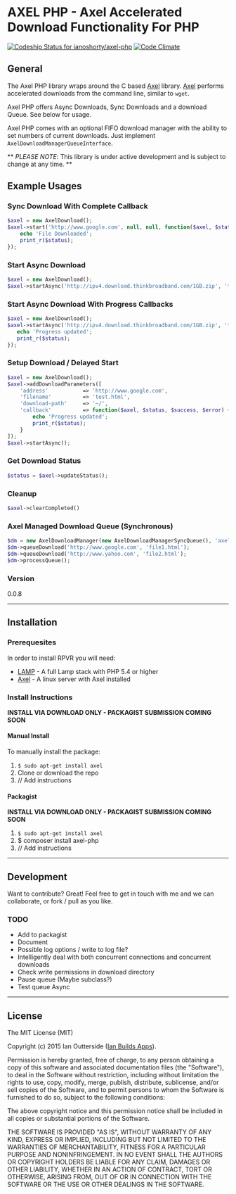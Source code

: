 # AXEL PHP - Axel Accelerated Download Functionality For PHP

[![Codeship Status for ianoshorty/axel-php](https://codeship.com/projects/a0f58ef0-e7b1-0132-651b-4e340869c11f/status?branch=master)](https://codeship.com/projects/82613)
[![Code Climate](https://codeclimate.com/github/ianoshorty/axel-php/badges/gpa.svg)](https://codeclimate.com/github/ianoshorty/axel-php)

## General

The Axel PHP library wraps around the C based [Axel] library. [Axel] performs accelerated downloads from the command line, similar to `wget`.

Axel PHP offers Async Downloads, Sync Downloads and a download Queue. See below for usage.

Axel PHP comes with an optional FIFO download manager with the ability to set numbers of current downloads. Just implement `AxelDownloadManagerQueueInterface`.

** _PLEASE NOTE_: This library is under active development and is subject to change at any time. **

## Example Usages

### Sync Download With Complete Callback

```php
$axel = new AxelDownload();
$axel->start('http://www.google.com', null, null, function($axel, $status, $success, $error) {
    echo 'File Downloaded';
    print_r($status);
});
```

### Start Async Download

```php
$axel = new AxelDownload();
$axel->startAsync('http://ipv4.download.thinkbroadband.com/1GB.zip', 'test.zip', '~/');
```

### Start Async Download With Progress Callbacks

```php
$axel = new AxelDownload();
$axel->startAsync('http://ipv4.download.thinkbroadband.com/1GB.zip', 'test.zip', '~/', function($axel, $status, $success, $error) {
   echo 'Progress updated';
   print_r($status);
});
```

### Setup Download / Delayed Start

```php
$axel = new AxelDownload();
$axel->addDownloadParameters([
    'address'           => 'http://www.google.com',
    'filename'          => 'test.html',
    'download-path'     => '~/',
    'callback'          => function($axel, $status, $success, $error) {
        echo 'Progress updated';
        print_r($status);
    }
]);
$axel->startAsync();
```

### Get Download Status

```php
$status = $axel->updateStatus();
```

### Cleanup

```php
$axel->clearCompleted()
```

### Axel Managed Download Queue (Synchronous)

```php
$dm = new AxelDownloadManager(new AxelDownloadManagerSyncQueue(), 'axel');
$dm->queueDownload('http://www.google.com', 'file1.html');
$dm->queueDownload('http://www.yahoo.com', 'file2.html');
$dm->processQueue();
```

### Version
0.0.8

---

## Installation

### Prerequesites

In order to install RPVR you will need:

 - [LAMP] - A full Lamp stack with PHP 5.4 or higher
 - [Axel] - A linux server with Axel installed

### Install Instructions

**INSTALL VIA DOWNLOAD ONLY - PACKAGIST SUBMISSION COMING SOON**

#### Manual Install
To manually install the package:

  1. `$ sudo apt-get install axel`
  2. Clone or download the repo
  3. // Add instructions

#### Packagist
**INSTALL VIA DOWNLOAD ONLY - PACKAGIST SUBMISSION COMING SOON**

  1. `$ sudo apt-get install axel`
  2. $ composer install axel-php
  3. // Add instructions

---
## Development

Want to contribute? Great! Feel free to get in touch with me and we can collaborate, or fork / pull as you like.

### TODO

  - Add to packagist
  - Document
  - Possible log options / write to log file?
  - Intelligently deal with both concurrent connections and concurrent downloads
  - Check write permissions in download directory
  - Pause queue (Maybe subclass?)
  - Test queue Async

---
## License
The MIT License (MIT)

Copyright (c) 2015 Ian Outterside ([Ian Builds Apps]).

Permission is hereby granted, free of charge, to any person obtaining a copy
of this software and associated documentation files (the "Software"), to deal
in the Software without restriction, including without limitation the rights
to use, copy, modify, merge, publish, distribute, sublicense, and/or sell
copies of the Software, and to permit persons to whom the Software is
furnished to do so, subject to the following conditions:

The above copyright notice and this permission notice shall be included in
all copies or substantial portions of the Software.

THE SOFTWARE IS PROVIDED "AS IS", WITHOUT WARRANTY OF ANY KIND, EXPRESS OR
IMPLIED, INCLUDING BUT NOT LIMITED TO THE WARRANTIES OF MERCHANTABILITY,
FITNESS FOR A PARTICULAR PURPOSE AND NONINFRINGEMENT. IN NO EVENT SHALL THE
AUTHORS OR COPYRIGHT HOLDERS BE LIABLE FOR ANY CLAIM, DAMAGES OR OTHER
LIABILITY, WHETHER IN AN ACTION OF CONTRACT, TORT OR OTHERWISE, ARISING FROM,
OUT OF OR IN CONNECTION WITH THE SOFTWARE OR THE USE OR OTHER DEALINGS IN
THE SOFTWARE.

[LAMP]:http://laravel.com/docs/5.0/homestead
[Axel]:http://axel.alioth.debian.org
[Ian Builds Apps]:http://www.ianbuildsapps.com